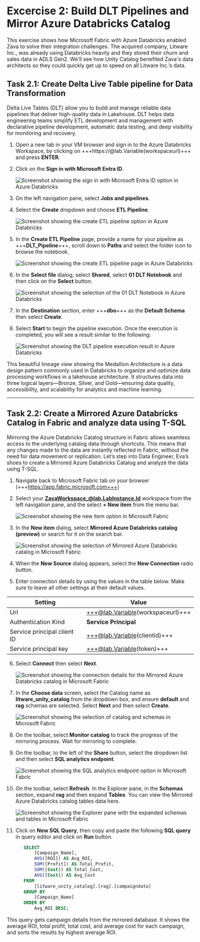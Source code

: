 # Excercise 2: Build DLT Pipelines and Mirror Azure Databricks Catalog

This exercise shows how Microsoft Fabric with Azure Databricks enabled Zava to solve their integration challenges. The acquired company, Litware Inc., was already using Databricks heavily and they stored their churn and sales data in ADLS Gen2. We’ll see how Unity Catalog benefited Zava's data architects so they could quickly get up to speed on all Litware Inc.’s data.

## Task 2.1: Create Delta Live Table pipeline for Data Transformation

Delta Live Tables (DLT) allow you to build and manage reliable data pipelines that deliver high-quality data in Lakehouse. DLT helps data engineering teams simplify ETL development and management with declarative pipeline development, automatic data testing, and deep visibility for monitoring and recovery.

1. Open a new tab in your VM browser and sign in to the Azure Databricks Workspace, by clicking on
+++https://@lab.Variable(workspaceurl)+++ and press **ENTER**.

2. Click on the **Sign in with Microsoft Entra ID**.

    ![Screenshot showing the sign in with Microsoft Entra ID option in Azure Databricks](media/databricks-signin.png)

3. On the left navigation pane, select **Jobs and pipelines**.

4. Select the **Create** dropdown and choose **ETL Pipeline**.

    ![Screenshot showing the create ETL pipeline option in Azure Databricks](media/databricks-createetl.png)

5. In the **Create ETL Pipeline** page, provide a name for your pipeline as +++**DLT_Pipeline**+++, scroll down to **Paths** and select the folder icon to browse the notebook.

    ![Screenshot showing the create ETL pipeline page in Azure Databricks](media/databricks-etl-details.png)

6. In the **Select file** dialog, select **Shared**, select **01 DLT Notebook** and then click on the **Select** button.

    ![Screenshot showing the selection of the 01 DLT Notebook in Azure Databricks](media/databricks-select-file.png)

7. In the **Destination** section, enter +++**dbo**+++ as the **Default Schema** then select **Create**.

8. Select **Start** to begin the pipeline execution. Once the execution is completed, you will see a result similar to the following:

    ![Screenshot showing the DLT pipeline execution result in Azure Databricks](media/databricks-dlt-result.png)

This beautiful lineage view showing the Medallion Architecture is a data design pattern commonly used in Databricks to organize and optimize data processing workflows in a lakehouse architecture. It structures data into three logical layers—Bronze, Silver, and Gold—ensuring data quality, accessibility, and scalability for analytics and machine learning.

---

## Task 2.2: Create a Mirrored Azure Databricks Catalog in Fabric and analyze data using T-SQL

Mirroring the Azure Databricks Catalog structure in Fabric allows seamless access to the underlying catalog data through shortcuts. This means that any changes made to the data are instantly reflected in Fabric, without the need for data movement or replication. Let’s step into Data Engineer, Eva’s shoes to create a Mirrored Azure Databricks Catalog and analyze the data using T-SQL. 

1. Navigate back to Microsoft Fabric tab on your browser (+++https://app.fabric.microsoft.com+++)

2. Select your **ZavaWorkspace_@lab.LabInstance.Id** workspace from the left navigation pane, and the select **+ New item** from the menu bar.

    ![Screenshot showing the new item option in Microsoft Fabric](media/fabric-new-item.png)

3. In the **New item** dialog, select **Mirrored Azure Databricks catalog (preview)** or search for it on the search bar.

    ![Screenshot showing the selection of Mirrored Azure Databricks catalog in Microsoft Fabric](media/fabric-mirrored-catalog.png)

4. When the **New Source** dialog appears, select the **New Connection** radio button.

5. Enter connection details by using the values in the table below. Make sure to leave all other settings at their default values.

| Setting         | Value                                    |
|--------------------|------------------------------------------|
| Url               | +++@lab.Variable(workspaceurl)+++         |
| Authentication Kind    | **Service Principal** |
| Service principal client ID | +++@lab.Variable(clientid)+++          |
| Service principal key              | +++@lab.Variable(token)+++                     |

6. Select **Connect** then select **Next**.

    ![Screenshot showing the connection details for the Mirrored Azure Databricks catalog in Microsoft Fabric](media/fabric-connect.png)

7. In the **Choose data** screen, select the Catalog name as **litware_unity_catalog** from the dropdown box, and ensure **default** and **rag** schemas are selected. Select **Next** and then select **Create**.

    ![Screenshot showing the selection of catalog and schemas in Microsoft Fabric](media/fabric-choose-catalog.png)

8. On the toolbar, select **Monitor catalog** to track the progress of the mirroring process. Wait for mirroring to complete.

9. On the toolbar, to the left of the **Share** button, select the dropdown list and then select **SQL analytics endpoint**.

    ![Screenshot showing the SQL analytics endpoint option in Microsoft Fabric](media/fabric-monitor-catalog.png)

10. On the toolbar, select **Refresh**. In the Explorer pane, in the **Schemas** section, expand **rag** and then expand **Tables**. You can view the Mirrored Azure Databricks catalog tables data here.

    ![Screenshot showing the Explorer pane with the expanded schemas and tables in Microsoft Fabric](media/fabric-explorer-pane.png)

11. Click on **New SQL Query**, then copy and paste the following **SQL query** in query editor and click on **Run** button.

     ```sql
        SELECT 
            [Campaign_Name],
            AVG([ROI]) AS Avg_ROI,
            SUM([Profit]) AS Total_Profit,
            SUM([Cost]) AS Total_Cost,
            AVG([Cost]) AS Avg_Cost
        FROM 
            [litware_unity_catalog].[rag].[campaigndata]
        GROUP BY 
            [Campaign_Name]
        ORDER BY 
            Avg_ROI DESC; 
    ```

This query gets campaign details from the mirrored database. It shows the average ROI, total profit, total cost, and average cost for each campaign, and sorts the results by highest average ROI.